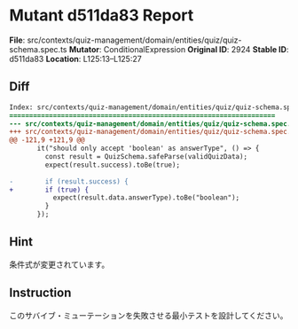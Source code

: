 # Mutant d511da83 Report

**File**: src/contexts/quiz-management/domain/entities/quiz/quiz-schema.spec.ts
**Mutator**: ConditionalExpression
**Original ID**: 2924
**Stable ID**: d511da83
**Location**: L125:13–L125:27

## Diff

```diff
Index: src/contexts/quiz-management/domain/entities/quiz/quiz-schema.spec.ts
===================================================================
--- src/contexts/quiz-management/domain/entities/quiz/quiz-schema.spec.ts	original
+++ src/contexts/quiz-management/domain/entities/quiz/quiz-schema.spec.ts	mutated #2924
@@ -121,9 +121,9 @@
       it("should only accept 'boolean' as answerType", () => {
         const result = QuizSchema.safeParse(validQuizData);
         expect(result.success).toBe(true);
 
-        if (result.success) {
+        if (true) {
           expect(result.data.answerType).toBe("boolean");
         }
       });
```

## Hint

条件式が変更されています。

## Instruction

このサバイブ・ミューテーションを失敗させる最小テストを設計してください。
